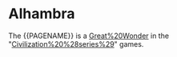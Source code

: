 # Alhambra

The {{PAGENAME}} is a [Great%20Wonder](wonder) in the "[Civilization%20%28series%29](Civilization)" games.
